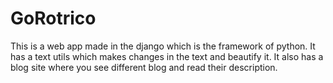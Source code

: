 # GoRotrico
This is a web app made in the django which is the framework of python. It has a text utils which makes changes in the text and beautify it. It also has a blog site where you see different blog and read their description. 
